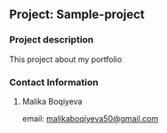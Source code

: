 ## Project: Sample-project

### Project description

This project about my portfolio

### Contact Information

1. Malika Boqiyeva

    email: malikaboqiyeva50@gmail.com

  

